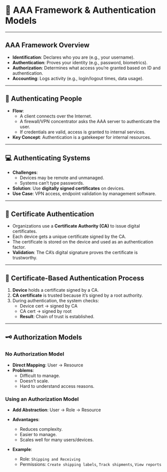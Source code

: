 
# 🔐 AAA Framework & Authentication Models

---

## AAA Framework Overview

- **Identification**: Declares who you are (e.g., your username).
- **Authentication**: Proves your identity (e.g., password, biometrics).
- **Authorization**: Determines what access you’re granted based on ID and authentication.
- **Accounting**: Logs activity (e.g., login/logout times, data usage).

---

## 👤 Authenticating People

- **Flow**:
  - A client connects over the Internet.
  - A firewall/VPN concentrator asks the AAA server to authenticate the user.
  - If credentials are valid, access is granted to internal services.
- **Key Concept**: Authentication is a gatekeeper for internal resources.

---

## 💻 Authenticating Systems

- **Challenges**:
  - Devices may be remote and unmanaged.
  - Systems can’t type passwords.
- **Solution**: Use **digitally signed certificates** on devices.
- **Use Case**: VPN access, endpoint validation by management software.

---

## 🔐 Certificate Authentication

- Organizations use a **Certificate Authority (CA)** to issue digital certificates.
- Each device gets a unique certificate signed by the CA.
- The certificate is stored on the device and used as an authentication factor.
- **Validation**: The CA’s digital signature proves the certificate is trustworthy.

---

## 🔄 Certificate-Based Authentication Process

1. **Device** holds a certificate signed by a CA.
2. **CA certificate** is trusted because it’s signed by a root authority.
3. During authentication, the system checks:
   - Device cert → signed by CA
   - CA cert → signed by root
   - **Result**: Chain of trust is established.

---

## 🗝️ Authorization Models

### No Authorization Model

- **Direct Mapping**: User → Resource
- **Problems**:
  - Difficult to manage.
  - Doesn’t scale.
  - Hard to understand access reasons.

### Using an Authorization Model

- **Add Abstraction**: User → Role → Resource
- **Advantages**:
  - Reduces complexity.
  - Easier to manage.
  - Scales well for many users/devices.

- **Example**:
  - Role: `Shipping and Receiving`
  - Permissions: `Create shipping labels`, `Track shipments`, `View reports`
